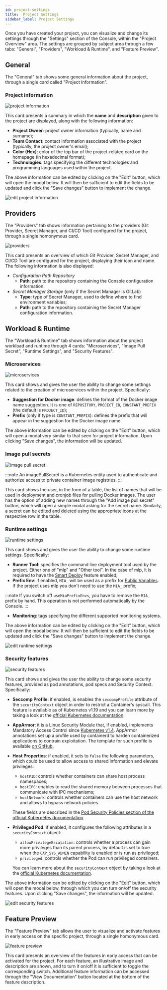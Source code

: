 ```yaml
---
id: project-settings
title:  Project Settings
sidebar_label: Project Settings
---
```


Once you have created your project, you can visualize and change its settings through the "Settings" section of the Console, within the "Project Overview" area.
The settings are grouped by subject area through a few tabs: "General", "Providers", "Workload & Runtime", and "Feature Preview".

## General

The "General" tab shows some general information about the project, through a single card called "Project Information".

### Project information

![project information](img/settings-project-information.png)

This card presents a summary in which the **name** and **description** given to the project are displayed, along with the following information:
- **Project Owner**: project owner information (typically, name and surname);
- **Team Contact**: contact information associated with the project (typically, the project owner's email);
- **Color (Hex)**: color of the top bar of the project-related card on the homepage (in hexadecimal format);
- **Technologies**: tags specifying the different technologies and programming languages used within the project.

The above information can be edited by clicking on the "Edit" button, which will open the modal below. It will then be sufficient to edit the fields to be updated and click the "Save changes" button to implement the change.

![edit project information](img/settings-edit-project-information.png)

## Providers

The "Providers" tab shows information pertaining to the providers (Git Provider, Secret Manager, and CI/CD Tool) configured for the project, through a single homonymous card.

![providers](img/settings-providers.png)

This card presents an overview of which Git Provider, Secret Manager, and CI/CD Tool are configured for the project, displaying their icon and name. The following information is also displayed:
- *Configuration Path Repository*
  * **Path**: path to the repository containing the Console configuration information.
- *Secret Manager Storage* (only if the Secret Manager is GitLab)
  * **Type**: type of Secret Manager, used to define where to find environment variables;
  * **Path**: path to the repository containing the Secret Manager configuration information.

## Workload & Runtime

The "Workload & Runtime" tab shows information about the project workload and runtime through 4 cards: "Microservices", "Image Pull Secret", "Runtime Settings", and "Security Features".

### Microservices

![microservices](img/settings-microservices.png)

This card shows and gives the user the ability to change some settings related to the creation of microservices within the project. Specifically:
- **Suggestion for Docker image**: defines the format of the Docker image name suggestion. It is one of `REPOSITORY`, `PROJECT_ID`, `CONSTANT_PREFIX` (the default is `PROJECT_ID`);
- **Prefix** (only if type is `CONSTANT_PREFIX`): defines the prefix that will appear in the suggestion for the Docker image name.

The above information can be edited by clicking on the "Edit" button, which will open a modal very similar to that seen for project information. Upon clicking "Save changes", the information will be updated.

### Image pull secrets

![image pull secret](img/settings-image-pull-secret.png)

:::note
An imagePullSecret is a Kubernetes entity used to authenticate and authorize access to private container image registries. 
:::

This card shows the user, in the form of a table, the list of names that will be used in deployment and cronjob files for pulling Docker images. The user has the option of adding new names through the "Add image pull secret" button, which will open a simple modal asking for the secret name. Similarly, a secret can be edited and deleted using the appropriate icons at the respective row in the table.

### Runtime settings

![runtime settings](img/settings-runtime-settings.png)

This card shows and gives the user the ability to change some runtime settings. Specifically:
- **Runner Tool**: specifies the command line deployment tool used by the project. Either one of "mlp" and "Other tool". In the case of mlp, it is required to have the [Smart Deploy](/development_suite/deploy/overview.md#smart-deploy) feature enabled;
- **Prefix Env**: if enabled, `MIA_` will be used as a prefix for [Public Variables](/development_suite/api-console/api-design/public_variables.md). If the project uses mlp you don't need to use the `MIA_` prefix;

:::note
If you switch off `useMiaPrefixEnvs`, you have to remove the `MIA_` prefix by hand. This operation is not performed automatically by the Console.
:::

- **Monitoring**: tags specifying the different supported monitoring systems.

The above information can be edited by clicking on the "Edit" button, which will open the modal below. It will then be sufficient to edit the fields to be updated and click the "Save changes" button to implement the change.

![edit runtime settings](img/settings-edit-runtime-settings.png)

### Security features

![security features](img/settings-security-features.png)

This card shows and gives the user the ability to change some security features, provided as pod annotations, pod specs and Security Context. Specifically:
- **Seccomp Profile**: if enabled, is enables the `seccompProfile` attribute of the `securityContext` object in order to restrict a Container's syscall. This feature is available as of Kubernetes v1.19 and you can learn more by taking a look at the [official Kubernetes documentation](https://kubernetes.io/docs/tutorials/security/seccomp/).
- **AppArmor**: it is a Linux Security Module that, if enabled, implements Mandatory Access Control since [Kubernetes v1.4](https://kubernetes.io/docs/tutorials/security/apparmor/). AppArmor annotations set up a profile used by containerd to harden containerized applications to contrain exploitation. The template for such profile is available [on GitHub](https://github.com/moby/moby/blob/master/profiles/apparmor/template.go).
- **Host Properties**: if enabled, it sets to `false` the following parameters, which could be used to allow access to shared information and elevate privileges:
  * `hostPID`: controls whether containers can share host process namespaces;
  * `hostIPC`: enables to read the shared memory between processes that communicate with IPC mechanisms;
  * `hostNetwork`: controls whether containers can use the host network and allows to bypass network policies.

  These fields are described in the [Pod Security Policies section of the official Kubernetes documentation](https://kubernetes.io/docs/concepts/security/pod-security-policy/).
- **Privileged Pod**: if enabled, it configures the following attributes in a `securityContext` object:
  * `allowPrivilegeEscalation`: controls whether a process can gain more privileges than its parent process, by default is set to true when the `CAP_SYS_ADMIN` capability is enabled or is run as privileged;
  * `privileged`: controls whether the Pod can run privileged containers.

  You can learn more about the `securityContext` object by taking a look at the [official Kubernetes documentation](https://kubernetes.io/docs/tasks/configure-pod-container/security-context/).

The above information can be edited by clicking on the "Edit" button, which will open the modal below, through which you can turn on/off the security features. Upon clicking "Save changes", the information will be updated.

![edit security features](img/settings-edit-security-features.png)

## Feature Preview

The "Feature Preview" tab allows the user to visualize and activate features in early access on the specific project, through a single homonymous card.

![feature preview](img/settings-feature-preview.png)

This card presents an overview of the features in early access that can be activated for the project. For each feature, an illustrative image and description are shown, and to turn it on/off it is sufficient to toggle the corresponding switch. Additional feature information can be accessed through the "View Documentation" button located at the bottom of the feature description.
